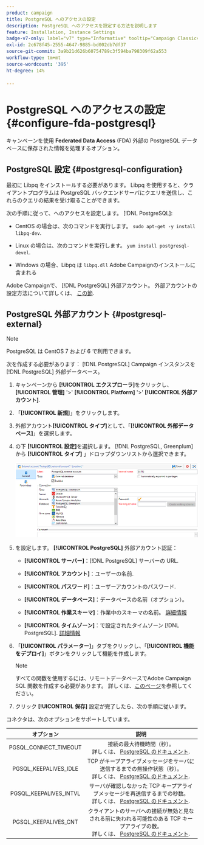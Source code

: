 ```yaml
---
product: campaign
title: PostgreSQL へのアクセスの設定
description: PostgreSQL へのアクセスを設定する方法を説明します
feature: Installation, Instance Settings
badge-v7-only: label="v7" type="Informative" tooltip="Campaign Classicv7 にのみ適用"
exl-id: 2c678f45-2555-4647-9885-bd002db7df37
source-git-commit: 3a9b21d626b60754789c3f594ba798309f62a553
workflow-type: tm+mt
source-wordcount: '395'
ht-degree: 14%

---
```


# PostgreSQL へのアクセスの設定 {#configure-fda-postgresql}



キャンペーンを使用 **Federated Data Access** (FDA) 外部の PostgreSQL データベースに保存された情報を処理するオプション。

## PostgreSQL 設定 {#postgresql-configuration}

最初に Libpq をインストールする必要があります。 Libpq を使用すると、クライアントプログラムは PostgreSQL バックエンドサーバにクエリを送信し、これらのクエリの結果を受け取ることができます。

次の手順に従って、へのアクセスを設定します。 [!DNL PostgreSQL]:

* CentOS の場合は、次のコマンドを実行します。 `sudo apt-get -y install libpq-dev`.

* Linux の場合は、次のコマンドを実行します。 `yum install postgresql-devel`.

* Windows の場合、Libpq は `libpq.dll` Adobe Campaignのインストールに含まれる

Adobe Campaignで、 [!DNL PostgreSQL] 外部アカウント。 外部アカウントの設定方法について詳しくは、 [この節](#postgresql-external).

## PostgreSQL 外部アカウント {#postgresql-external}

>[!NOTE]
>
> PostgreSQL は CentOS 7 および 6 で利用できます。

次を作成する必要があります： [!DNL PostgreSQL] Campaign インスタンスを [!DNL PostgreSQL] 外部データベース。

1. キャンペーンから **[!UICONTROL エクスプローラ]**&#x200B;をクリックし、 **[!UICONTROL 管理]** &#39;>&#39; **[!UICONTROL Platform]** &#39;>&#39; **[!UICONTROL 外部アカウント]**.

1. 「**[!UICONTROL 新規]**」をクリックします。

1. 外部アカウント&#x200B;**[!UICONTROL タイプ]**&#x200B;として、「**[!UICONTROL 外部データベース]**」を選択します。

1. の下 **[!UICONTROL 設定]**&#x200B;を選択します。 [!DNL PostgreSQL, Greenplum] から **[!UICONTROL タイプ]** 」ドロップダウンリストから選択できます。

   ![](assets/postgresql_1.png)

1. を設定します。 **[!UICONTROL PostgreSQL]** 外部アカウント認証：

   * **[!UICONTROL サーバー]**：[!DNL PostgreSQL] サーバーの URL.

   * **[!UICONTROL アカウント]**：ユーザーの名前.

   * **[!UICONTROL パスワード]**：ユーザーアカウントのパスワード.

   * **[!UICONTROL データベース]**：データベースの名前（オプション）。

   * **[!UICONTROL 作業スキーマ]**：作業中のスキーマの名前。 [詳細情報](https://www.postgresql.org/docs/current/ddl-schemas.html)

   * **[!UICONTROL タイムゾーン]**：で設定されたタイムゾーン [!DNL PostgreSQL]. [詳細情報](https://www.postgresql.org/docs/7.2/timezones.html)

1. 「**[!UICONTROL パラメーター]**」タブをクリックし、「**[!UICONTROL 機能をデプロイ]**」ボタンをクリックして機能を作成します。

   >[!NOTE]
   >
   >すべての関数を使用するには、リモートデータベースでAdobe Campaign SQL 関数を作成する必要があります。 詳しくは、[このページ](../../configuration/using/adding-additional-sql-functions.md)を参照してください。

1. クリック **[!UICONTROL 保存]** 設定が完了したら、次の手順に従います。

コネクタは、次のオプションをサポートしています。

| オプション | 説明 |
|:-:|:-:|
| PGSQL_CONNECT_TIMEOUT | 接続の最大待機時間（秒）。 <br>詳しくは、 [PostgreSQL のドキュメント](https://www.postgresql.org/docs/12/libpq-connect.html#LIBPQ-CONNECT-CONNECT-TIMEOUT). |
| PGSQL_KEEPALIVES_IDLE | TCP がキープアライブメッセージをサーバに送信するまでの無操作状態（秒）。 <br>詳しくは、 [PostgreSQL のドキュメント](https://www.postgresql.org/docs/12/libpq-connect.html#LIBPQ-KEEPALIVES-IDLE). |
| PGSQL_KEEPALIVES_INTVL | サーバが確認しなかった TCP キープアライブメッセージを再送信するまでの秒数。  <br>詳しくは、 [PostgreSQL のドキュメント](https://www.postgresql.org/docs/12/libpq-connect.html#LIBPQ-KEEPALIVES-INTERVAL). |
| PGSQL_KEEPALIVES_CNT | クライアントのサーバへの接続が無効と見なされる前に失われる可能性のある TCP キープアライブの数。 <br>詳しくは、 [PostgreSQL のドキュメント](https://www.postgresql.org/docs/12/libpq-connect.html#LIBPQ-KEEPALIVES-COUNT). |

